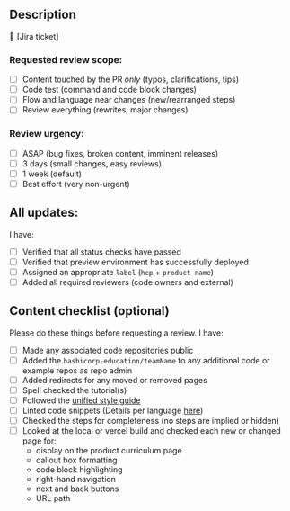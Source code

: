 ## Description

<!-- ID for Jira ticket e.g [SPE-1234] -->

:ticket: [Jira ticket]

<!-- Add a brief description of changes here. Include any other necessary relevant links -->

<!-- Help your reviewer understand the type of review you need by selecting the scope and urgency. -->

### Requested review scope:

- [ ] Content touched by the PR _only_ (typos, clarifications, tips)
- [ ] Code test (command and code block changes)
- [ ] Flow and language near changes (new/rearranged steps)
- [ ] Review everything (rewrites, major changes)

### Review urgency:

- [ ] ASAP (bug fixes, broken content, imminent releases)
- [ ] 3 days (small changes, easy reviews)
- [ ] 1 week (default)
- [ ] Best effort (very non-urgent)

<!-- Fill out only the appropriate checklist for your type of feature (or both if necessary) and delete the other one! -->

## All updates:

<!-- This section is mandatory for all PRs: -->

I have:

- [ ] Verified that all status checks have passed
- [ ] Verified that preview environment has successfully deployed
- [ ] Assigned an appropriate `label` (`hcp` + `product name`)
- [ ] Added all required reviewers (code owners and external)

## Content checklist (optional)

Please do these things before requesting a review. I have:

- [ ] Made any associated code repositories public
- [ ] Added the `hashicorp-education/teamName` to any additional code or example repos as repo admin
- [ ] Added redirects for any moved or removed pages
- [ ] Spell checked the tutorial(s)
- [ ] Followed the [unified style guide](https://github.com/hashicorp/web-unified-docs/tree/main/docs/style-guide)
- [ ] Linted code snippets (Details per language [here](https://github.com/hashicorp/engineering-docs/blob/master/writing/markdown.md#code-blocks))
- [ ] Checked the steps for completeness (no steps are implied or hidden)
- [ ] Looked at the local or vercel build and checked each new or changed page for:
  - display on the product curriculum page
  - callout box formatting
  - code block highlighting
  - right-hand navigation
  - next and back buttons
  - URL path

